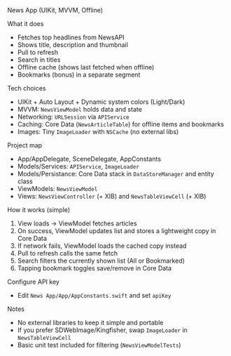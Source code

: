 News App (UIKit, MVVM, Offline)

What it does
- Fetches top headlines from NewsAPI
- Shows title, description and thumbnail
- Pull to refresh
- Search in titles
- Offline cache (shows last fetched when offline)
- Bookmarks (bonus) in a separate segment

Tech choices
- UIKit + Auto Layout + Dynamic system colors (Light/Dark)
- MVVM: `NewsViewModel` holds data and state
- Networking: `URLSession` via `APIService`
- Caching: Core Data (`NewsArticleTable`) for offline items and bookmarks
- Images: Tiny `ImageLoader` with `NSCache` (no external libs)

Project map
- App/AppDelegate, SceneDelegate, AppConstants
- Models/Services: `APIService`, `ImageLoader`
- Models/Persistance: Core Data stack in `DataStoreManager` and entity class
- ViewModels: `NewsViewModel`
- Views: `NewsViewController` (+ XIB) and `NewsTableViewCell` (+ XIB)

How it works (simple)
1) View loads -> ViewModel fetches articles
2) On success, ViewModel updates list and stores a lightweight copy in Core Data
3) If network fails, ViewModel loads the cached copy instead
4) Pull to refresh calls the same fetch
5) Search filters the currently shown list (All or Bookmarked)
6) Tapping bookmark toggles save/remove in Core Data

Configure API key
- Edit `News App/App/AppConstants.swift` and set `apiKey`

Notes
- No external libraries to keep it simple and portable
- If you prefer SDWebImage/Kingfisher, swap `ImageLoader` in `NewsTableViewCell`
- Basic unit test included for filtering (`NewsViewModelTests`)

